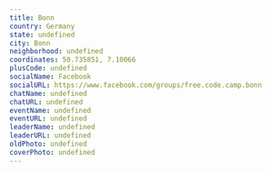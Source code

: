 ```yaml
---
title: Bonn
country: Germany
state: undefined
city: Bonn
neighborhood: undefined
coordinates: 50.735851, 7.10066
plusCode: undefined
socialName: Facebook
socialURL: https://www.facebook.com/groups/free.code.camp.bonn
chatName: undefined
chatURL: undefined
eventName: undefined
eventURL: undefined
leaderName: undefined
leaderURL: undefined
oldPhoto: undefined
coverPhoto: undefined
---
```

